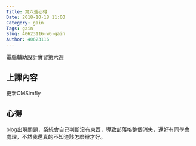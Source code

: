 ```yaml
---
Title: 第六週心得
Date: 2018-10-18 11:00
Category: gain
Tags: gain
Slug: 40623116-w6-gain
Author: 40623116
---
```


電腦輔助設計實習第六週

<!-- PELICAN_END_SUMMARY -->

上課內容
----


更新CMSimfly



心得
----
blog出現問題，系統會自己判斷沒有東西，導致部落格整個消失，還好有同學會處理，不然我還真的不知道該怎麼辦才好。



